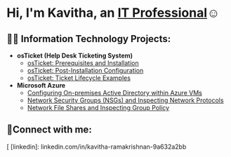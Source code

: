 <h1>Hi, I'm Kavitha, an <a href="linkedin.com/in/kavitha-ramakrishnan-9a632a2bb
">IT Professional</a>☺</h>

<h2>👨‍💻 Information Technology Projects:</h2>

- <b>osTicket (Help Desk Ticketing System)</b>
  - [osTicket: Prerequisites and Installation](https://github.com/kavithakumaresan/osticket-prereqs)
  - [osTicket: Post-Installation Configuration](https://github.com/kavithakumaresan/post-install-config)
  - [osTicket: Ticket Lifecycle Examples](https://github.com/kavithakumaresan/ticket-lifecycle)
- <b>Microsoft Azure</b>
  - [Configuring On-premises Active Directory within Azure VMs](https://github.com/kavithakumaresan/configure-ad)
  - [Network Security Groups (NSGs) and Inspecting Network Protocols](https://github.com/kavithakumaresan/azure-network-protocols)
  - [Network File Shares and Inspecting Group Policy](https://github.com/kavithakumaresan/network-file-shares)


<h2>🤳Connect with me:</h2>

[
[linkedin]: linkedin.com/in/kavitha-ramakrishnan-9a632a2bb
